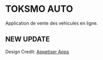 # TOKSMO AUTO

Application de vente des vehicules en ligne.

## NEW UPDATE

Design Credit: [Appetiser Apps](https://www.uplabs.com/posts/car-garage-app)